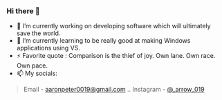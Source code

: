 ### Hi there 👋
- 🔭 I’m currently working on developing software which will ultimately save the world.
- 🌱 I’m currently learning to be really good at making Windows applications using VS.
- ⚡ Favorite quote : Comparison is the thief of joy. Own lane. Own race. Own pace.
- 📫 My socials:
>  Email - aaronpeter0019@gmail.com
.. Instagram - [@_arrow_019](https://www.instagram.com/_arrow_019/?next=%2F)
<!--
**Arrow-19/Arrow-19** is a ✨ _special_ ✨ repository because its `README.md` (this file) appears on your GitHub profile.

Here are some ideas to get you started:

- 🔭 I’m currently working on ...
- 🌱 I’m currently learning ...
- 👯 I’m looking to collaborate on ...
- 🤔 I’m looking for help with ...
- 💬 Ask me about ...
- 📫 How to reach me: ...
- 😄 Pronouns: ...
- ⚡ Fun fact: ...
-->
